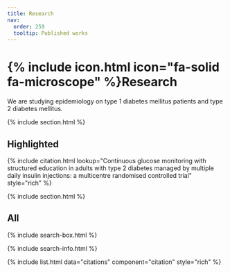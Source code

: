 ```yaml
---
title: Research
nav:
  order: 259
  tooltip: Published works
---
```


# {% include icon.html icon="fa-solid fa-microscope" %}Research

We are studying epidemiology on type 1 diabetes mellitus patients and type 2 diabetes mellitus.

{% include section.html %}

## Highlighted

{% include citation.html lookup="Continuous glucose monitoring with structured education in adults with type 2 diabetes managed by multiple daily insulin injections: a multicentre randomised controlled trial" style="rich" %}

{% include section.html %}

## All

{% include search-box.html %}

{% include search-info.html %}

{% include list.html data="citations" component="citation" style="rich" %}
